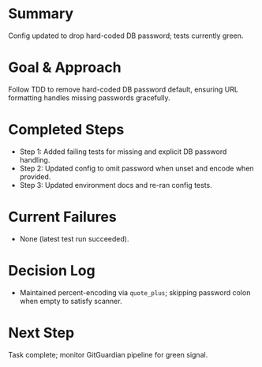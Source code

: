 # Summary
Config updated to drop hard-coded DB password; tests currently green.

# Goal & Approach
Follow TDD to remove hard-coded DB password default, ensuring URL formatting handles missing passwords gracefully.

# Completed Steps
- Step 1: Added failing tests for missing and explicit DB password handling.
- Step 2: Updated config to omit password when unset and encode when provided.
- Step 3: Updated environment docs and re-ran config tests.

# Current Failures
- None (latest test run succeeded).

# Decision Log
- Maintained percent-encoding via `quote_plus`; skipping password colon when empty to satisfy scanner.

# Next Step
Task complete; monitor GitGuardian pipeline for green signal.
